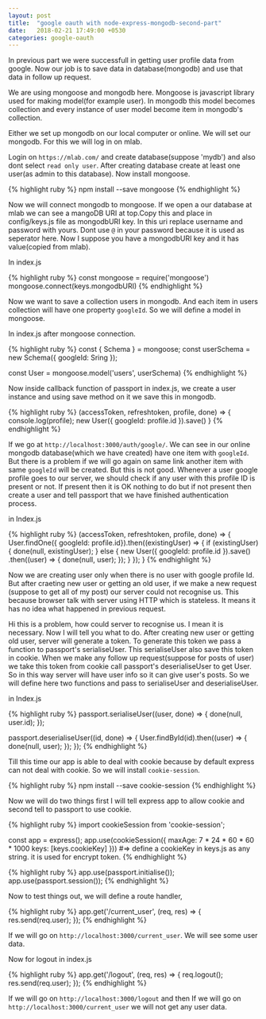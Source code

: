 ```yaml
---
layout: post
title:  "google oauth with node-express-mongodb-second-part"
date:   2018-02-21 17:49:00 +0530
categories: google-oauth
---
```


In previous part we were successfull in getting user profile data from google. Now our job is to save data in database(mongodb) and use that data in follow up request. 

We are using mongoose and mongodb here. Mongoose is javascript library used for making model(for example user). In mongodb this model becomes collection and every instance of user model become item in mongodb's collection. 

Either we set up mongodb on our local computer or online. We will set our mongodb. For this we will log in on mlab.  

Login on `https://mlab.com/` and create database(suppose 'mydb') and also dont select `read only user`. After creating database create at least one user(as admin to this database). Now install mongoose. 

{% highlight ruby %} 
  npm  install --save mongoose
{% endhighlight %}  

Now we will connect mongodb to mongoose. If we open a our database at mlab we can see a mangoDB URI at top.Copy this and place in config/keys.js file as mongodbURI key. In this uri replace username and password with yours. Dont use `@` in your password because it is used as seperator here. Now I suppose you have a mongodbURI key and it has value(copied from mlab).

In index.js   

{% highlight ruby %} 
  const mongoose = require('mongoose')
  mongoose.connect(keys.mongodbURI)
{% endhighlight %}  

Now we want to save a collection users in mongodb. And each item in users collection will have one property `googleId`. So we will define a model in mongoose. 

In index.js  after mongoose connection.

{% highlight ruby %} 
  const { Schema } = mongoose;
  const userSchema = new Schema({
    googleId: Sring
  });

  const User = mongoose.model('users', userSchema)
{% endhighlight %}  

Now inside callback function of passport in index.js, we create a user instance and using save method on it we save this in mongodb.


{% highlight ruby %} 
  (accessToken, refreshtoken, profile, done) => {
    console.log(profile);
    new User({ googleId: profile.id }).save()
  }
{% endhighlight %}  

If we go at `http://localhost:3000/auth/google/`. We can see in our online mongodb database(which we have created) have one item with `googleId`. But there is a problem if we will go again on same link another  item with same `googleId` will be created. But this is not good.
Whenever a user google profile goes to our server, we should check if any user with this profile ID is present or not. If present then it is OK nothing to do but if not present then create a user and tell passport that we have finished authentication process. 


in Index.js

{% highlight ruby %} 
  (accessToken, refreshtoken, profile, done) => {
    User.findOne({ googleId: profile.id}).then((existingUser) => {
      if (existingUser) {
         done(null, existingUser);
      } else {
         new User({ googleId: profile.id }).save()
         .then((user) => {
           done(null, user);
         });
      }
    });
  }
{% endhighlight %}  

Now we are creating user only when there is no user with google profile Id. But after craeting new user or getting an old user, if we make a new request (suppose to get all of my post) our server could not recognise us. This because browser talk with server using HTTP which is stateless. It means it has no idea what happened in previous request. 

Hi this is a problem, how could server to recognise us. I mean it is necessary. Now I will tell you what to do. After creating new user or getting old user, server will generate a token. To generate this token we pass a function to passport's serialiseUser. This serialiseUser also save this token in cookie. When we make any follow up request(suppose for posts of user) we take this token from cookie call passport's deserialiseUser to get User. So in this way server will have user info so it can give user's posts. 
So we will define here two functions and pass to serialiseUser and deserialiseUser.

in Index.js

{% highlight ruby %} 
  passport.serialiseUser((user, done) => {
    done(null, user.id);
  });

  passport.deserialiseUser((id, done) => {
    User.findById(id).then((user) => {
      done(null, user);
    });
  });
{% endhighlight %}  

Till this time our app is able to deal with cookie because by default express can not deal with cookie. So we will install `cookie-session`.

{% highlight ruby %} 
  npm  install --save cookie-session
{% endhighlight %}  

Now we will do two things first I will tell express app to allow cookie and second tell to passport to use cookie.

{% highlight ruby %} 
 import cookieSession from 'cookie-session';

  const app = express();
  app.use(cookieSession({
    maxAge: 7 * 24 * 60 * 60 * 1000
    keys: [keys.cookieKey]
  }))
  #=> define a cookieKey in keys.js as any string. it is used for encrypt token.
{% endhighlight %}  

{% highlight ruby %} 
  app.use(passport.initialise());
  app.use(passport.session());
{% endhighlight %}  

Now to test things out, we will define a route handler,

{% highlight ruby %} 
  app.get('/current_user', (req, res) => {
    res.send(req.user);
  });
{% endhighlight %}  


If we will go on `http://localhost:3000/current_user`. We will see some user data.

Now for logout in index.js

{% highlight ruby %} 
  app.get('/logout', (req, res) => {
    req.logout();
    res.send(req.user);
  });
{% endhighlight %} 


If we will go on `http://localhost:3000/logout` and then If we will go on `http://localhost:3000/current_user` we will not get any user data.






